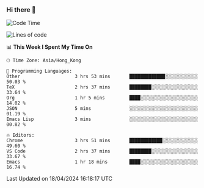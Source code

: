 ### Hi there 👋

<!--
**nicehiro/nicehiro** is a ✨ _special_ ✨ repository because its `README.md` (this file) appears on your GitHub profile.

Here are some ideas to get you started:

- 🔭 I’m currently working on ...
- 🌱 I’m currently learning ...
- 👯 I’m looking to collaborate on ...
- 🤔 I’m looking for help with ...
- 💬 Ask me about ...
- 📫 How to reach me: ...
- 😄 Pronouns: ...
- ⚡ Fun fact: ...
-->

<!--START_SECTION:waka-->
![Code Time](http://img.shields.io/badge/Code%20Time-311%20hrs%204%20mins-blue)

![Lines of code](https://img.shields.io/badge/From%20Hello%20World%20I%27ve%20Written-2.6%20million%20lines%20of%20code-blue)

📊 **This Week I Spent My Time On** 

```text
🕑︎ Time Zone: Asia/Hong_Kong

💬 Programming Languages: 
Other                    3 hrs 53 mins       █████████████░░░░░░░░░░░░   50.03 % 
TeX                      2 hrs 37 mins       ████████░░░░░░░░░░░░░░░░░   33.64 % 
Org                      1 hr 5 mins         ████░░░░░░░░░░░░░░░░░░░░░   14.02 % 
JSON                     5 mins              ░░░░░░░░░░░░░░░░░░░░░░░░░   01.19 % 
Emacs Lisp               3 mins              ░░░░░░░░░░░░░░░░░░░░░░░░░   00.82 % 

🔥 Editors: 
Chrome                   3 hrs 51 mins       ████████████░░░░░░░░░░░░░   49.60 % 
VS Code                  2 hrs 37 mins       ████████░░░░░░░░░░░░░░░░░   33.67 % 
Emacs                    1 hr 18 mins        ████░░░░░░░░░░░░░░░░░░░░░   16.74 % 
```


 Last Updated on 18/04/2024 16:18:17 UTC
<!--END_SECTION:waka-->
